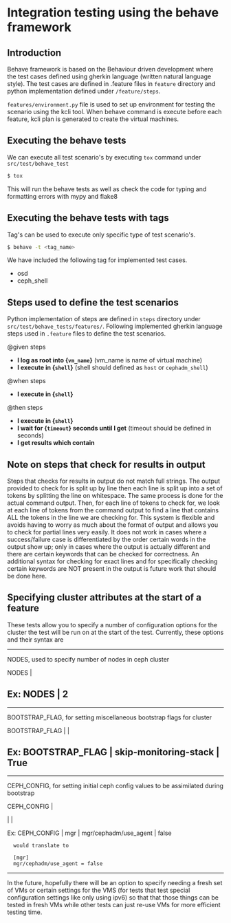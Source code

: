# Integration testing using the behave framework


## Introduction

Behave framework is based on the Behaviour driven development where the test cases defined using gherkin language (written natural language style). The test cases are defined in .feature files in `feature` directory and python implementation defined under `/feature/steps`.

`features/environment.py` file is used to set up environment for testing the scenario using the kcli tool. When behave command is execute before each feature, kcli plan is generated to create the virtual machines.

## Executing the behave tests

We can execute all test scenario's by executing `tox` command under `src/test/behave_test`

```bash
$ tox
```

This will run the behave tests as well as check the code for typing and formatting errors with mypy and flake8

## Executing the behave tests with tags

Tag's can be used to execute only specific type of test scenario's.

```bash
$ behave -t <tag_name>
```

We have included the following tag for implemented test cases.
* osd
* ceph_shell

## Steps used to define the test scenarios

Python implementation of steps are defined in `steps` directory under `src/test/behave_tests/features/`.
Following implemented gherkin language steps used in `.feature` files to define the test scenarios.

@given steps
* __I log as root into {`vm_name`}__ (vm_name is name of virtual machine)
* __I execute in {`shell`}__ (shell should defined as `host` or `cephadm_shell`)

@when steps
* __I execute in {`shell`}__

@then steps
* __I execute in {`shell`}__
* __I wait for {`timeout`} seconds until I get__ (timeout should be defined in seconds)
* __I get results which contain__

## Note on steps that check for results in output

Steps that checks for results in output do not match full strings. The output provided to check for is split up
by line then each line is split up into a set of tokens by splitting the line on whitespace. The same process
is done for the actual command output. Then, for each line of tokens to check for, we look at each line of tokens
from the command output to find a line that contains ALL the tokens in the line we are checking for. This system
is flexible and avoids having to worry as much about the format of output and allows you to check for partial lines
very easily. It does not work in cases where a success/failure case is differentiated by the order certain words in
the output show up; only in cases where the output is actually different and there are certain keywords that can be
checked for correctness. An additional syntax for checking for exact lines and for specifically checking certain
keywords are NOT present in the output is future work that should be done here.

## Specifying cluster attributes at the start of a feature

These tests allow you to specify a number of configuration options for the cluster the test will be run on at the
start of the test. Currently, these options and their syntax are

  -------------------------------------------------------------------------
  NODES, used to specify number of nodes in ceph cluster

  NODES | <value>

  Ex:
      NODES | 2
  -------------------------------------------------------------------------
  
  -------------------------------------------------------------------------
  BOOTSTRAP_FLAG, for setting miscellaneous bootstrap flags for cluster

  BOOTSTRAP_FLAG | <flag-name> | <value>

  Ex:
      BOOTSTRAP_FLAG | skip-monitoring-stack | True
  -------------------------------------------------------------------------

  -------------------------------------------------------------------------
  CEPH_CONFIG, for setting initial ceph config values to be assimilated
  during bootstrap

  CEPH_CONFIG | <section> | <param> | <value>

  Ex:
      CEPH_CONFIG | mgr | mgr/cephadm/use_agent | false

      would translate to

      [mgr]
      mgr/cephadm/use_agent = false
  -------------------------------------------------------------------------
  
In the future, hopefully there will be an option to specify needing a fresh set of VMs or certain settings for the VMS
(for tests that test special configuration settings like only using ipv6) so that that those things can be tested in fresh
VMs while other tests can just re-use VMs for more efficient testing time.